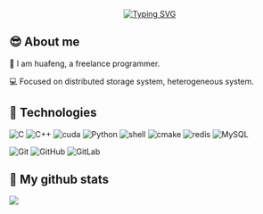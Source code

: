   <!-- 动态打字效果 -->
  <div align="center">
    <a href="https://blog.sunguoqi.com/">
      <img src="https://readme-typing-svg.demolab.com?font=Fira+Code&pause=1000&width=435&lines=console.log(%22Hello%2C%20World%22);Segmentation fault!&center=true&size=27" alt="Typing SVG" />
    </a>
  </div>

## 😎 About me
:vulcan_salute: I am huafeng, a freelance programmer.

:computer: Focused on distributed storage system, heterogeneous system.


## 🚀 Technologies
![C](https://img.shields.io/badge/-C-00599C?style=flat-square&logo=c&color=black&logoColor=blue)
![C++](https://img.shields.io/badge/-C%2B%2B-00599C?style=flat-square&logo=c%2B%2B&color=black&logoColor=blue)
![cuda](https://img.shields.io/badge/-cuda-00599C?style=flat-square&logo=c%2B%2B&color=black&logoColor=blue)
![Python](https://img.shields.io/badge/-Python-00599C?style=flat-square&logo=python&color=black)
![shell](https://img.shields.io/badge/-shell-00599C?style=flat-square&logo=shell&color=black)
![cmake](https://img.shields.io/badge/-cmake-00599C?style=flat-square&logo=cmake&color=black&logoColor=blue)
![redis](https://img.shields.io/badge/-redis-00599C?style=flat-square&logo=redis&color=black)
![MySQL](https://img.shields.io/badge/-MySQL-black?style=flat-square&logo=mysql&color=black&logoColor=blue)
<!-- ![Qt](https://img.shields.io/badge/-Qt-00599C?style=flat-square&logo=Qt&color=black)-->
![Git](https://img.shields.io/badge/-Git-black?style=flat-square&logo=git&color=black)
![GitHub](https://img.shields.io/badge/-GitHub-181717?style=flat-square&logo=github&color=black)
![GitLab](https://img.shields.io/badge/-GitLab-FCA121?style=flat-square&logo=gitlab&color=black)
<br/>

## 🐲 My github stats
<p align='left'>
  <img align="center" src="https://github-readme-stats.vercel.app/api?username=gitover22&bg_color=071A2C&icon_color=4194FD&show_icons=true&count_private=true&theme=tokyonight&line_height=27&text_color=FFFFFF"/>
<br/>

</p>
